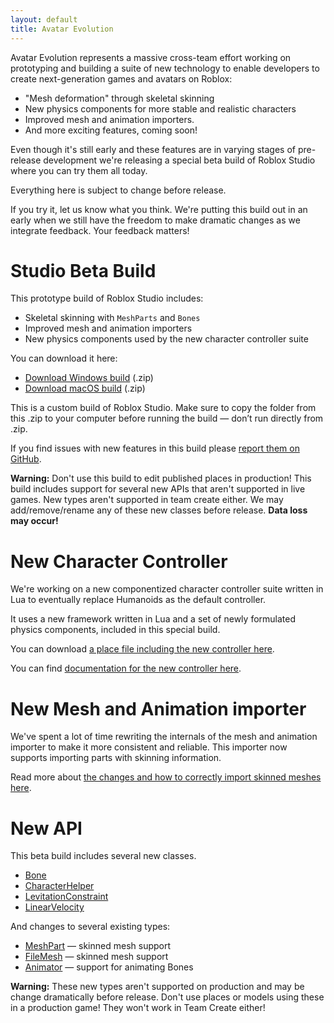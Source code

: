 ```yaml
---
layout: default
title: Avatar Evolution
---
```


Avatar Evolution represents a massive cross-team effort working on prototyping and building a suite of new technology to enable developers to create next-generation games and avatars on Roblox:

- "Mesh deformation" through skeletal skinning
- New physics components for more stable and realistic characters
- Improved mesh and animation importers.
- And more exciting features, coming soon!

Even though it's still early and these features are in varying stages of pre-release development we're releasing a special beta build of Roblox Studio where you can try them all today.

Everything here is subject to change before release.

If you try it, let us know what you think. We're putting this build out in an early when we still have the freedom to make dramatic changes as we integrate feedback. Your feedback matters!

# Studio Beta Build

This prototype build of Roblox Studio includes:

- Skeletal skinning with `MeshParts` and `Bones`
- Improved mesh and animation importers
- New physics components used by the new character controller suite

You can download it here:

- [Download Windows build]() (.zip)
- [Download macOS build]() (.zip)

This is a custom build of Roblox Studio. Make sure to copy the folder from this .zip to your computer before running the build  &mdash; don’t run directly from .zip.

If you find issues with new features in this build please [report them on GitHub](https://github.com/Roblox/avatar-evolution/issues).

**Warning:** Don't use this build to edit published places in production! This build includes support for several new APIs that aren't supported in live games. New types aren't supported in team create either. We may add/remove/rename any of these new classes before release. **Data loss may occur!**

# New Character Controller

We're working on a new componentized character controller suite written in Lua to eventually replace Humanoids as the default controller.

It uses a new framework written in Lua and a set of newly formulated physics components, included in this special build.

You can download [a place file including the new controller here]().

You can find [documentation for the new controller here]().

# New Mesh and Animation importer

We've spent a lot of time rewriting the internals of the mesh and animation importer to make it more consistent and reliable. This importer now supports importing parts with skinning information.

Read more about [the changes and how to correctly import skinned meshes here]().

# New API

This beta build includes several new classes.

- [Bone](api/class/Bone)
- [CharacterHelper](api/class/CharacterHelper)
- [LevitationConstraint](api/class/LevitationConstraint)
- [LinearVelocity](api/class/LinearVelocity)

And changes to several existing types:

- [MeshPart](api/class/MeshPart) &mdash; skinned mesh support
- [FileMesh](api/class/FileMesh) &mdash; skinned mesh support
- [Animator](api/class/Animator) &mdash; support for animating Bones

**Warning:** These new types aren't supported on production and may be change dramatically before release. Don't use places or models using these in a production game! They won't work in Team Create either!
